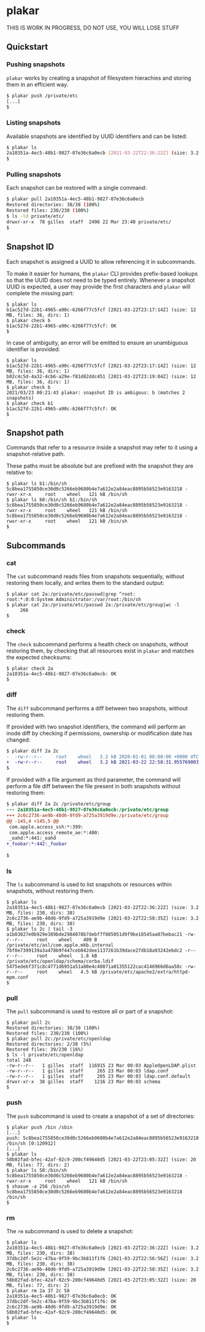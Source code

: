 # plakar

THIS IS WORK IN PROGRESS, DO NOT USE, YOU WILL LOSE STUFF


## Quickstart

### Pushing snapshots

`plakar` works by creating a snapshot of filesystem hierachies and storing them in an efficient way.

```sh
$ plakar push /private/etc
[...]
$
```


### Listing snapshots

Available snapshots are identified by UUID identifiers and can be listed:

```sh
$ plakar ls
2a10351a-4ec5-48b1-9827-07e36c6a0ecb [2021-03-22T22:36:22Z] (size: 3.2 MB, files: 230, dirs: 38)
$
```

### Pulling snapshots

Each snapshot can be restored with a single command:

```sh
$ plakar pull 2a10351a-4ec5-48b1-9827-07e36c6a0ecb
Restored directories: 38/38 (100%)
Restored files: 230/230 (100%)
$ ls -ld private/etc/
drwxr-xr-x  78 gilles  staff  2496 22 Mar 23:40 private/etc/
$
```


## Snapshot ID

Each snapshot is assigned a UUID to allow referencing it in subcommands.

To make it easier for humans,
the `plakar` CLI provides prefix-based lookups so that the UUID does not need to be typed entirely.
Whenever a snapshot UUID is expected,
a user may provide the first characters and `plakar` will complete the missing part:

```
$ plakar ls
b1ac527d-22b1-4965-a90c-6266f77c5fcf [2021-03-22T23:17:14Z] (size: 12 MB, files: 36, dirs: 1)
$ plakar check b
b1ac527d-22b1-4965-a90c-6266f77c5fcf: OK 
$
```

In case of ambiguity,
an error will be emitted to ensure an unambiguous identifier is provided:

```
$ plakar ls
b1ac527d-22b1-4965-a90c-6266f77c5fcf [2021-03-22T23:17:14Z] (size: 12 MB, files: 36, dirs: 1)
b02c4c5d-4a32-4cb6-a29e-f81d82ddc451 [2021-03-22T23:19:04Z] (size: 12 MB, files: 36, dirs: 1)
$ plakar check b 
2021/03/23 00:21:43 plakar: snapshot ID is ambigous: b (matches 2 snapshots)
$ plakar check b1
b1ac527d-22b1-4965-a90c-6266f77c5fcf: OK           
$ 
```

## Snapshot path

Commands that refer to a resource inside a snapshot may refer to it using a snapshot-relative path.

These paths must be absolute but are prefixed with the snapshot they are relative to:

```
$ plakar ls b1:/bin/sh
5c8bea1755850ce30d0c5266eb9680b4e7a612e2a84eac8895b56523e9163218 -rwxr-xr-x     root    wheel   121 kB /bin/sh
$ plakar ls b0:/bin/sh b1:/bin/sh
5c8bea1755850ce30d0c5266eb9680b4e7a612e2a84eac8895b56523e9163218 -rwxr-xr-x     root    wheel   121 kB /bin/sh
5c8bea1755850ce30d0c5266eb9680b4e7a612e2a84eac8895b56523e9163218 -rwxr-xr-x     root    wheel   121 kB /bin/sh
$
```


## Subcommands

### cat

The `cat` subcommand reads files from snapshots sequentially,
without restoring them locally,
and writes them to the standard output:

```
$ plakar cat 2a:/private/etc/passwd|grep ^root:
root:*:0:0:System Administrator:/var/root:/bin/sh
$ plakar cat 2a:/private/etc/passwd 2a:/private/etc/group|wc -l
     266
$
```

### check

The `check` subcommand performs a health check on snapshots,
without restoring them,
by checking that all resources exist in `plakar` and matches the expected checksums:

```
$ plakar check 2a
2a10351a-4ec5-48b1-9827-07e36c6a0ecb: OK           
$
```

### diff

The `diff` subcommand performs a diff between two snapshots,
without restoring them.

If provided with two snapshot identifiers,
the command will perform an inode diff by checking if permissions, ownership or modification date has changed:
```diff
$ plakar diff 2a 2c
-  -rw-r--r--     root    wheel   3.2 kB 2020-01-01 08:00:00 +0000 UTC /private/etc/group
+  -rw-r--r--     root    wheel   3.2 kB 2021-03-22 22:58:31.955769003 +0000 UTC /private/etc/group
$
```

If provided with a file argument as third parameter,
the command will perform a file diff between the file present in both snapshots without restoring them:
```diff
$ plakar diff 2a 2c /private/etc/group
--- 2a10351a-4ec5-48b1-9827-07e36c6a0ecb:/private/etc/group
+++ 2c6c2736-ae9b-40d6-9fd9-a725a3919d9e:/private/etc/group
@@ -145,4 +145,5 @@
 com.apple.access_ssh:*:399:
 com.apple.access_remote_ae:*:400:
 _oahd:*:441:_oahd
+_foobar:*:442:_foobar
 
$
```

### ls

The `ls` subcommand is used to list snapshots or resources within snapshots,
without restoring them.

```
$ plakar ls
2a10351a-4ec5-48b1-9827-07e36c6a0ecb [2021-03-22T22:36:22Z] (size: 3.2 MB, files: 230, dirs: 38)
2c6c2736-ae9b-40d6-9fd9-a725a3919d9e [2021-03-22T22:58:35Z] (size: 3.2 MB, files: 230, dirs: 38)
$ plakar ls 2c | tail -3 
a1b83027e0b929e389bde2984078b7debf7f885051d9f9be18545aa07bebac21 -rw-r--r--     root    wheel    409 B /private/etc/asl/com.apple.mkb.internal
7bf0e7399139a3a478b9f447ceb042dee1137261b39dace27db18a93242ebdc2 -r--r--r--     root    wheel   1.8 kB /private/etc/openldap/schema/corba.ldif
5475edebf371c8c4771d6951a51a80e4c40871a01355122cac4146966d6aa58c -rw-r--r--     root    wheel   4.5 kB /private/etc/apache2/extra/httpd-mpm.conf
$
```

### pull

The `pull` subcommand is used to restore all or part of a snapshot:

```
$ plakar pull 2c
Restored directories: 38/38 (100%)
Restored files: 230/230 (100%)
$ plakar pull 2c:/private/etc/openldap
Restored directories: 2/38 (5%)
Restored files: 39/230 (16%)
$ ls -l private/etc/openldap 
total 248
-rw-r--r--   1 gilles  staff  116915 23 Mar 00:03 AppleOpenLDAP.plist
-rw-r--r--   1 gilles  staff     265 23 Mar 00:03 ldap.conf
-rw-r--r--   1 gilles  staff     265 23 Mar 00:03 ldap.conf.default
drwxr-xr-x  38 gilles  staff    1216 23 Mar 00:03 schema
$
```

### push

The `push` subcommand is used to create a snapshot of a set of directories:

```
$ plakar push /bin /sbin
[...]
push: 5c8bea1755850ce30d0c5266eb9680b4e7a612e2a84eac8895b56523e9163218 /bin/sh [0:120912]
[...]
$ plakar ls
58b02fad-bfec-42af-92c9-200cf49640d5 [2021-03-22T23:05:32Z] (size: 20 MB, files: 77, dirs: 2)
$ plakar ls 58:/bin/sh  
5c8bea1755850ce30d0c5266eb9680b4e7a612e2a84eac8895b56523e9163218 -rwxr-xr-x     root    wheel   121 kB /bin/sh
$ shasum -a 256 /bin/sh
5c8bea1755850ce30d0c5266eb9680b4e7a612e2a84eac8895b56523e9163218  /bin/sh
$
```

### rm

The `rm` subcommand is used to delete a snapshot:

```
$ plakar ls
2a10351a-4ec5-48b1-9827-07e36c6a0ecb [2021-03-22T22:36:22Z] (size: 3.2 MB, files: 230, dirs: 38)
37dbc2df-5e2c-47ba-9f59-9bc3b811f1f6 [2021-03-22T22:56:56Z] (size: 3.2 MB, files: 230, dirs: 38)
2c6c2736-ae9b-40d6-9fd9-a725a3919d9e [2021-03-22T22:58:35Z] (size: 3.2 MB, files: 230, dirs: 38)
58b02fad-bfec-42af-92c9-200cf49640d5 [2021-03-22T23:05:32Z] (size: 20 MB, files: 77, dirs: 2)
$ plakar rm 2a 37 2c 58
2a10351a-4ec5-48b1-9827-07e36c6a0ecb: OK
37dbc2df-5e2c-47ba-9f59-9bc3b811f1f6: OK
2c6c2736-ae9b-40d6-9fd9-a725a3919d9e: OK
58b02fad-bfec-42af-92c9-200cf49640d5: OK
$ plakar ls
$
```
